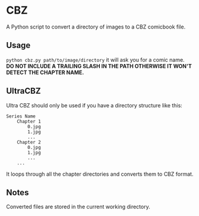 # CBZ

A Python script to convert a directory of images to a CBZ comicbook file.

## Usage

`python cbz.py path/to/image/directory` it will ask you for a comic name. **DO NOT INCLUDE A TRAILING SLASH IN THE PATH OTHERWISE IT WON'T DETECT THE CHAPTER NAME.**

## UltraCBZ

Ultra CBZ should only be used if you have a directory structure like this:

```
Series Name
    Chapter 1
        0.jpg
        1.jpg
        ...
    Chapter 2
        0.jpg
        1.jpg
        ...
    ...
```

It loops through all the chapter directories and converts them to CBZ format.

## Notes

Converted files are stored in the current working directory.